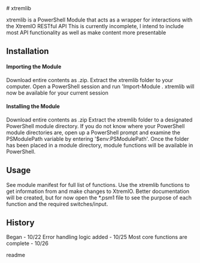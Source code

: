 <snippet>
  <content>
# xtremlib
 
xtremlib is a PowerShell Module that acts as a wrapper for interactions with the XtremIO RESTful API
This is currently incomplete, I intend to include most API functionality as well as make content more presentable
 
## Installation

#### Importing the Module 
Download entire  contents as .zip. Extract the xtremlib folder to your computer. Open a PowerShell session
and run 'Import-Module <location where you put xtremlib>. xtremlib will now be available for your current session 

#### Installing the Module
Download entire contents as .zip Extract the xtremlib folder to a designated PowerShell module directory. If you do
not know where your PowerShell module directories are, open up a PowerShell prompt and examine the PSModulePath variable
by entering '$env:PSModulePath'. Once the folder has been placed in a module directory, module functions will be available
in PowerShell. 
 
## Usage
See module manifest for full list of functions. Use the xtremlib functions to get information from and make changes to XtremIO.
Better documentation will be created, but for now open the *.psm1 file to see the purpose of each function and the required 
switches/input. 

## History
 
Began - 10/22
Error handling logic added - 10/25
Most core functions are complete - 10/26 
 

></content>
  <tabTrigger>readme</tabTrigger>
</snippet>